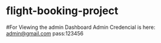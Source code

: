 # flight-booking-project
#For Viewing the admin Dashboard Admin Credencial is here: admin@gmail.com pass:123456
